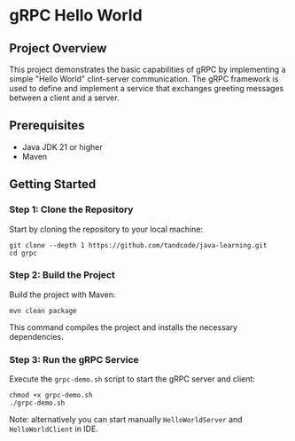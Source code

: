 # gRPC Hello World

## Project Overview

This project demonstrates the basic capabilities of gRPC by implementing a simple "Hello World" clint-server communication. The gRPC framework is used to define and implement a service that exchanges greeting messages between a client and a server.

## Prerequisites
- Java JDK 21 or higher
- Maven

## Getting Started

### Step 1: Clone the Repository

Start by cloning the repository to your local machine:

    git clone --depth 1 https://github.com/tandcode/java-learning.git
    cd grpc

### Step 2: Build the Project

Build the project with Maven:

    mvn clean package

This command compiles the project and installs the necessary dependencies.

### Step 3: Run the gRPC Service

Execute the `grpc-demo.sh` script to start the gRPC server and client:

    chmod +x grpc-demo.sh
    ./grpc-demo.sh

Note: alternatively you can start manually `HelloWorldServer` and `HelloWorldClient` in IDE.